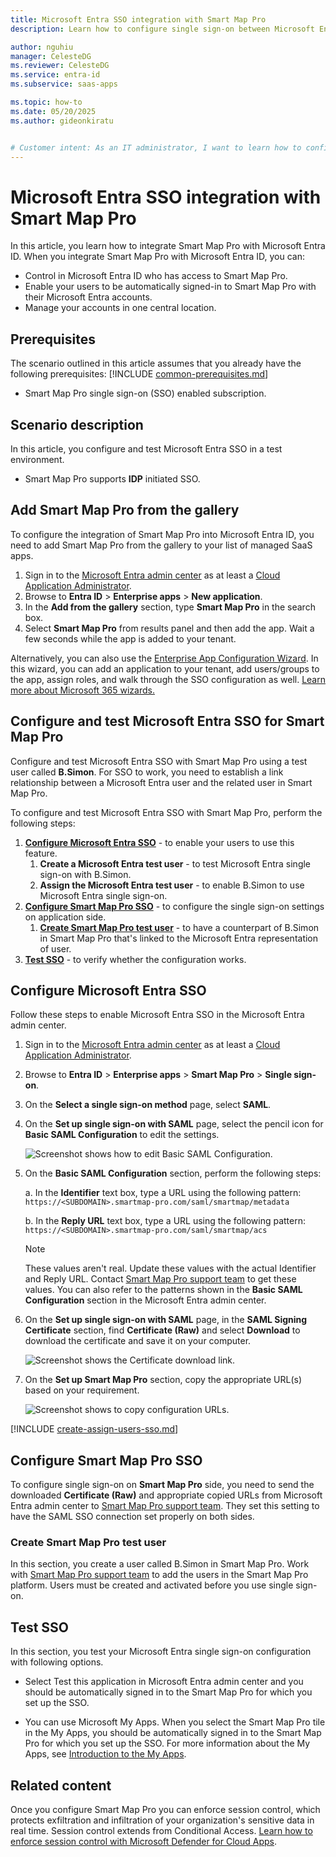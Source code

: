 ```yaml
---
title: Microsoft Entra SSO integration with Smart Map Pro
description: Learn how to configure single sign-on between Microsoft Entra ID and Smart Map Pro.

author: nguhiu
manager: CelesteDG
ms.reviewer: CelesteDG
ms.service: entra-id
ms.subservice: saas-apps

ms.topic: how-to
ms.date: 05/20/2025
ms.author: gideonkiratu


# Customer intent: As an IT administrator, I want to learn how to configure single sign-on between Microsoft Entra ID and Smart Map Pro so that I can control who has access to Smart Map Pro, enable automatic sign-in with Microsoft Entra accounts, and manage my accounts in one central location.
---
```


# Microsoft Entra SSO integration with Smart Map Pro

In this article,  you learn how to integrate Smart Map Pro with Microsoft Entra ID. When you integrate Smart Map Pro with Microsoft Entra ID, you can:

* Control in Microsoft Entra ID who has access to Smart Map Pro.
* Enable your users to be automatically signed-in to Smart Map Pro with their Microsoft Entra accounts.
* Manage your accounts in one central location.

## Prerequisites
The scenario outlined in this article assumes that you already have the following prerequisites:
[!INCLUDE [common-prerequisites.md](~/identity/saas-apps/includes/common-prerequisites.md)]
* Smart Map Pro single sign-on (SSO) enabled subscription.

## Scenario description

In this article,  you configure and test Microsoft Entra SSO in a test environment.

* Smart Map Pro supports **IDP** initiated SSO.

## Add Smart Map Pro from the gallery

To configure the integration of Smart Map Pro into Microsoft Entra ID, you need to add Smart Map Pro from the gallery to your list of managed SaaS apps.

1. Sign in to the [Microsoft Entra admin center](https://entra.microsoft.com) as at least a [Cloud Application Administrator](~/identity/role-based-access-control/permissions-reference.md#cloud-application-administrator).
1. Browse to **Entra ID** > **Enterprise apps** > **New application**.
1. In the **Add from the gallery** section, type **Smart Map Pro** in the search box.
1. Select **Smart Map Pro** from results panel and then add the app. Wait a few seconds while the app is added to your tenant.

Alternatively, you can also use the [Enterprise App Configuration Wizard](https://portal.office.com/AdminPortal/home?Q=Docs#/azureadappintegration). In this wizard, you can add an application to your tenant, add users/groups to the app, assign roles, and walk through the SSO configuration as well. [Learn more about Microsoft 365 wizards.](/microsoft-365/admin/misc/azure-ad-setup-guides)

## Configure and test Microsoft Entra SSO for Smart Map Pro

Configure and test Microsoft Entra SSO with Smart Map Pro using a test user called **B.Simon**. For SSO to work, you need to establish a link relationship between a Microsoft Entra user and the related user in Smart Map Pro.

To configure and test Microsoft Entra SSO with Smart Map Pro, perform the following steps:

1. **[Configure Microsoft Entra SSO](#configure-microsoft-entra-sso)** - to enable your users to use this feature.
    1. **Create a Microsoft Entra test user** - to test Microsoft Entra single sign-on with B.Simon.
    1. **Assign the Microsoft Entra test user** - to enable B.Simon to use Microsoft Entra single sign-on.
1. **[Configure Smart Map Pro SSO](#configure-smart-map-pro-sso)** - to configure the single sign-on settings on application side.
    1. **[Create Smart Map Pro test user](#create-smart-map-pro-test-user)** - to have a counterpart of B.Simon in Smart Map Pro that's linked to the Microsoft Entra representation of user.
1. **[Test SSO](#test-sso)** - to verify whether the configuration works.

## Configure Microsoft Entra SSO

Follow these steps to enable Microsoft Entra SSO in the Microsoft Entra admin center.

1. Sign in to the [Microsoft Entra admin center](https://entra.microsoft.com) as at least a [Cloud Application Administrator](~/identity/role-based-access-control/permissions-reference.md#cloud-application-administrator).
1. Browse to **Entra ID** > **Enterprise apps** > **Smart Map Pro** > **Single sign-on**.
1. On the **Select a single sign-on method** page, select **SAML**.
1. On the **Set up single sign-on with SAML** page, select the pencil icon for **Basic SAML Configuration** to edit the settings.

   ![Screenshot shows how to edit Basic SAML Configuration.](common/edit-urls.png "Basic Configuration")

1. On the **Basic SAML Configuration** section, perform the following steps:

    a. In the **Identifier** text box, type a URL using the following pattern:
    `https://<SUBDOMAIN>.smartmap-pro.com/saml/smartmap/metadata`

    b. In the **Reply URL** text box, type a URL using the following pattern:
    `https://<SUBDOMAIN>.smartmap-pro.com/saml/smartmap/acs`

	> [!NOTE]
	> These values aren't real. Update these values with the actual Identifier and Reply URL. Contact [Smart Map Pro support team](mailto:smartpr@ww-system.com) to get these values. You can also refer to the patterns shown in the **Basic SAML Configuration** section in the Microsoft Entra admin center.

1. On the **Set up single sign-on with SAML** page, in the **SAML Signing Certificate** section, find **Certificate (Raw)** and select **Download** to download the certificate and save it on your computer.

	![Screenshot shows the Certificate download link.](common/certificateraw.png "Certificate")

1. On the **Set up Smart Map Pro** section, copy the appropriate URL(s) based on your requirement.

	![Screenshot shows to copy configuration URLs.](common/copy-configuration-urls.png "Metadata")

<a name='create-a-microsoft-entra-id-test-user'></a>

[!INCLUDE [create-assign-users-sso.md](~/identity/saas-apps/includes/create-assign-users-sso.md)]

## Configure Smart Map Pro SSO

To configure single sign-on on **Smart Map Pro** side, you need to send the downloaded **Certificate (Raw)** and appropriate copied URLs from Microsoft Entra admin center to [Smart Map Pro support team](mailto:smartpr@ww-system.com). They set this setting to have the SAML SSO connection set properly on both sides.

### Create Smart Map Pro test user

In this section, you create a user called B.Simon in Smart Map Pro. Work with [Smart Map Pro support team](mailto:smartpr@ww-system.com) to add the users in the Smart Map Pro platform. Users must be created and activated before you use single sign-on.

## Test SSO 

In this section, you test your Microsoft Entra single sign-on configuration with following options.
 
* Select Test this application in Microsoft Entra admin center and you should be automatically signed in to the Smart Map Pro for which you set up the SSO.
 
* You can use Microsoft My Apps. When you select the Smart Map Pro tile in the My Apps, you should be automatically signed in to the Smart Map Pro for which you set up the SSO. For more information about the My Apps, see [Introduction to the My Apps](https://support.microsoft.com/account-billing/sign-in-and-start-apps-from-the-my-apps-portal-2f3b1bae-0e5a-4a86-a33e-876fbd2a4510).

## Related content

Once you configure Smart Map Pro you can enforce session control, which protects exfiltration and infiltration of your organization's sensitive data in real time. Session control extends from Conditional Access. [Learn how to enforce session control with Microsoft Defender for Cloud Apps](/cloud-app-security/proxy-deployment-any-app).
